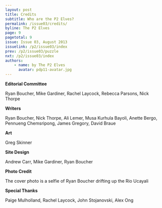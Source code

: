 ```yaml
---
layout: post
title: Credits
subtitle: Who are the P2 Elves?
permalink: /issue03/credits/
byline: The P2 Elves
page: 9
pagetotal: 9
issue: Issue 03, August 2013
issuelink: /p2/issue03/index
prev: /p2/issue03/puzzle
nxt: /p2/issue03/index
authors:
    - name: by The P2 Elves
      avatar: pdp11-avatar.jpg
---
```

**Editorial Committee**

Ryan Boucher, Mike Gardiner, Rachel Laycock, Rebecca Parsons, Nick Thorpe

**Writers**

Ryan Boucher, Nick Thorpe, Ali Lemer, Musa Kurhula Bayoli, Anette Bergo, Pennueng Chemsripong, James Gregory, David Braue

**Art**

Greg Skinner

**Site Design**

Andrew Carr, Mike Gardiner, Ryan Boucher

**Photo Credit**

The cover photo is a selfie of Ryan Boucher drifting up the Rio Ucayali

**Special Thanks**

Paige Mulholland, Rachel Laycock, John Stojanovski, Alex Ong
